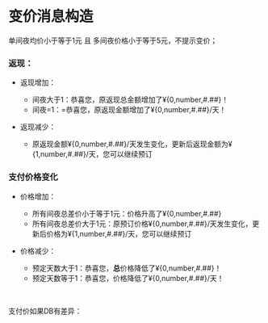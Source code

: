 # 变价消息构造

单间夜均价小于等于1元 且 多间夜价格小于等于5元，不提示变价；

### 返现：

* 返现增加：

  * 间夜大于1：恭喜您，原返现总金额增加了¥{0,number,#.##}！
  * 间夜=1：=恭喜您，原返现金额增加了¥{0,number,#.##}/天！
* 返现减少：

  * 原返现金额¥{0,number,#.##}/天发生变化，更新后返现金额为¥{1,number,#​​.##}/天，您可以继续预订

### 支付价格变化

* 价格增加：

  * 所有间夜总差价小于等于1元：价格升高了¥{0,number,#.##}
  * 所有间夜总差价大于1元：原预订价格¥{0,number,#.##}/天发生变化，更新后价格为¥{1,number,#​.##}/天，您可以继续预订
* 价格减少：

  * 预定天数大于1：恭喜您，**总**价格降低了¥{0,number,#.##}！
  * 预定天数等于1：恭喜您，价格降低了¥{0,number,#.##}/天！

‍

支付价如果DB有差异：

‍
